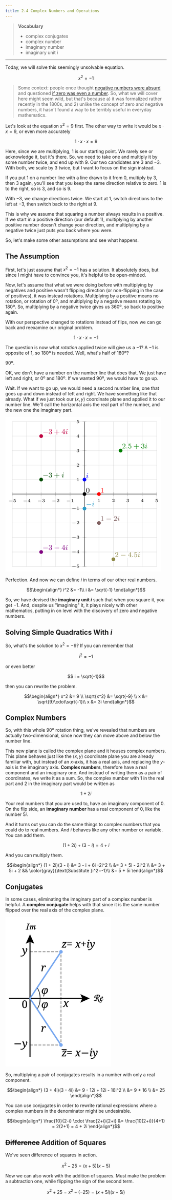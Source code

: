 ```yaml
---
title: 2.4 Complex Numbers and Operations
---
```


> **Vocabulary**
>
> - complex conjugates
> - complex number
> - imaginary number
> - imaginary unit $i$

---

Today, we will solve this seemingly unsolvable equation.

$$ x^2 = -1$$

> Some context: people once thought [negative numbers were absurd](https://en.wikipedia.org/wiki/Negative_number#History) and questioned [if zero was even a number](https://en.wikipedia.org/wiki/0#Classical_antiquity). So, what we will cover here might seem wild, but that's because a) it was formalized rather recently in the 1800s, and 2) unlike the concept of zero and negative numbers, it hasn't found a way to be terribly useful in everyday mathematics.

Let's look at the equation $x^2 = 9$ first. The other way to write it would be $x\cdot x = 9$, or even more accurately

$$1\cdot x \cdot x = 9$$

Here, since we are multiplying, 1 is our starting point. We rarely see or acknowledge it, but it's there. So, we need to take one and multiply it by some number twice, and end up with 9. Our two candidates are 3 and −3. With both, we scale by 3 twice, but I want to focus on the sign instead.

If you put 1 on a number line with a line drawn to it from 0, multiply by 3, then 3 again, you'll see that you keep the same direction relative to zero. 1 is to the right, so is 3, and so is 9.

With −3, we change directions twice. We start at 1, switch directions to the left at −3, then switch back to the right at 9.

This is why we assume that squaring a number always results in a positive. If we start in a positive direction (our default 1), multiplying by another positive number doesn't change your direction, and multiplying by a negative twice just puts you back where you were.

So, let's make some other assumptions and see what happens.

## The Assumption

First, let's just assume that $x^2=-1$ has a solution. It absolutely does, but since I might have to convince you, it's helpful to be open-minded.

Now, let's assume that what we were doing before with multiplying by negatives and positive wasn't flipping direction (or non-flipping in the case of positives), it was instead rotations. Multiplying by a positive means no rotation, or rotation of 0º, and multiplying by a negative means rotating by 180º. So, multiplying by a negative twice gives us 360º, so back to positive again.

With our perspective changed to rotations instead of flips, now we can go back and reexamine our original problem.

$$ 1 \cdot x \cdot x = -1$$

The question is now what _rotation_ applied twice will give us a −1? A −1 is opposite of 1, so 180º is needed. Well, what's half of 180º?

90º.

OK, we don't have a number on the number line that does that. We just have left and right, or 0º and 180º. If we wanted 90º, we would have to go up.

Wait. If we want to go up, we would need a second number line, one that goes up and down instead of left and right. We have something like that already. What if we just took our $(x,y)$ coordinate plane and applied it to our number line. We'll call the horizontal axis the real part of the number, and the new one the imaginary part.

![Complex plane](./img/2.4-complex-plane.png)

Perfection. And now we can define $i$ in terms of our other real numbers.

$$\begin{align*}
i^2 &= -1\\
i &= \sqrt{-1}
\end{align*}$$

So, we have devised the **imaginary unit $i$** such that when you square it, you get −1. And, despite us "imagining" it, it plays nicely with other mathematics, putting in on level with the discovery of zero and negative numbers.

## Solving Simple Quadratics With $i$

So, what's the solution to $x^2=-9$? If you can remember that

$$i^2=-1$$

or even better

$$ i = \sqrt{-1}$$

then you can rewrite the problem.

$$\begin{align*}
x^2 &= 9 \\
\sqrt{x^2} &= \sqrt{-9} \\
x   &= \sqrt{9}\cdot\sqrt{-1}\\
x   &= 3i
\end{align*}$$

## Complex Numbers

So, with this whole 90º rotation thing, we've revealed that numbers are actually two-dimensional, since now they can move above and below the number line.

This new plane is called the complex plane and it houses complex numbers. This plane behaves just like the $(x,y)$ coordinate plane you are already familiar with, but instead of an $x$-axis, it has a real axis, and replacing the $y$-axis is the imaginary axis. **Complex numbers**, therefore have a real component and an imaginary one. And instead of writing them as a pair of coordinates, we write it as a sum. So, the complex number with 1 in the real part and 2 in the imaginary part would be written as

$$ 1 + 2i $$

Your real numbers that you are used to, have an imaginary component of 0. On the flip side, an **imaginary number** has a real component of 0, like the number $5i$.

And it turns out you can do the same things to complex numbers that you could do to real numbers. And $i$ behaves like any other number or variable. You can add them.

$$ (1 + 2i) + (3 - i) = 4 + i$$

And you can multiply them.

$$\begin{align*}
(1 + 2i)(3 - i) &= 3 - i + 6i -2i^2 \\
                &= 3 + 5i - 2i^2 \\
                &= 3 + 5i + 2 && \color{gray}{\text{Substitute }i^2=-1}\\
                &= 5 + 5i
\end{align*}$$

## Conjugates

In some cases, eliminating the imaginary part of a complex number is helpful. A **complex conjugate** helps with that since it is the same number flipped over the real axis of the complex plane.

![Complex conjugate](./img/2.4-conjugate.png)

So, multiplying a pair of conjugates results in a number with only a real component.

$$\begin{align*}
(3 + 4i)(3 - 4i) &= 9 - 12i + 12i - 16i^2 \\
                 &= 9 + 16 \\
                 &= 25
\end{align*}$$

You can use conjugates in order to rewrite rational expressions where a complex numbers in the denominator might be undesirable.

$$\begin{align*}
\frac{10}{2-i} \cdot \frac{2+i}{2+i} &= \frac{10(2+i)}{4+1} = 2(2+1) = 4 + 2i
\end{align*}$$

## ~~Difference~~ Addition of Squares

We've seen difference of squares in action.

$$ x^2 - 25 = (x+5)(x-5) $$

Now we can also work with the addition of squares. Must make the problem a subtraction one, while flipping the sign of the second term.

$$ x^2 + 25 = x^2 - (-25) = (x + 5i)(x - 5i) $$
